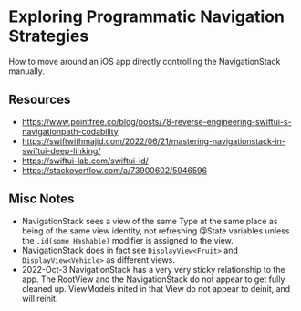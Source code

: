 # Exploring Programmatic Navigation Strategies

How to move around an iOS app directly controlling the NavigationStack manually. 


## Resources
- https://www.pointfree.co/blog/posts/78-reverse-engineering-swiftui-s-navigationpath-codability
- https://swiftwithmajid.com/2022/06/21/mastering-navigationstack-in-swiftui-deep-linking/
- https://swiftui-lab.com/swiftui-id/
- https://stackoverflow.com/a/73900602/5946596




## Misc Notes

- NavigationStack sees a view of the same Type at the same place as being of the same view identity, not refreshing @State variables unless the `.id(some Hashable)` modifier is assigned to the view. 
- NavigationStack does in fact see `DisplayView<Fruit>` and `DisplayView<Vehicle>` as different views. 
- 2022-Oct-3 NavigationStack has a very very sticky relationship to the app. The RootView and the NavigationStack do not appear to get fully cleaned up. ViewModels inited in that View do not appear to deinit, and will reinit.   
